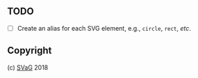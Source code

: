 
## TODO

- [ ] Create an alias for each SVG element, e.g., `circle`, `rect`, _etc_.

## Copyright

(c) [SVaG][1] 2018

[1]: https://svag.co
